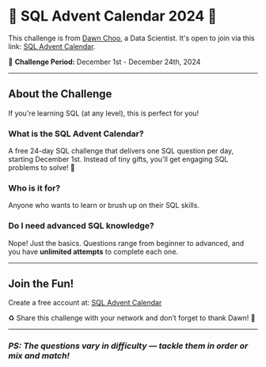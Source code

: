 # 🎄 SQL Advent Calendar 2024 🎄

This challenge is from [Dawn Choo](https://www.linkedin.com/in/data-dawn/), a Data Scientist. It's open to join via this link: [SQL Advent Calendar](https://www.sqlcalendar.com/app/advent-calendar).  

📅 **Challenge Period:** December 1st - December 24th, 2024  

---

## About the Challenge  
If you're learning SQL (at any level), this is perfect for you!  

### What is the SQL Advent Calendar?  
A free 24-day SQL challenge that delivers one SQL question per day, starting December 1st. Instead of tiny gifts, you'll get engaging SQL problems to solve! 🎁  

### Who is it for?  
Anyone who wants to learn or brush up on their SQL skills.  

### Do I need advanced SQL knowledge?  
Nope! Just the basics. Questions range from beginner to advanced, and you have **unlimited attempts** to complete each one.  

---

## Join the Fun!  
Create a free account at: [SQL Advent Calendar](https://www.sqlcalendar.com)  

♻️ Share this challenge with your network and don’t forget to thank Dawn! 🙏  

---

### *PS:  The questions vary in difficulty — tackle them in order or mix and match!*
